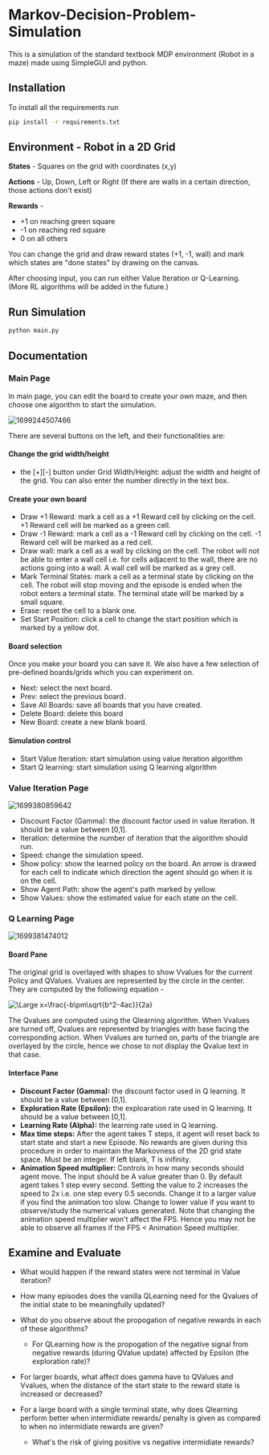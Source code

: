 # Markov-Decision-Problem-Simulation

This is a simulation of the standard textbook MDP environment (Robot in a maze) made using SimpleGUI and python.

## Installation

To install all the requirements run

```bash
pip install -r requirements.txt
```

## Environment - Robot in a 2D Grid

**States** - Squares on the grid with coordinates (x,y)

**Actions** - Up, Down, Left or Right (If there are walls in a certain direction, those actions don't exist)

**Rewards** -

* +1 on reaching green square
* -1 on reaching red square
* 0 on all others

You can change the grid and draw reward states (+1, -1, wall) and mark which states are "done states" by drawing on the canvas.

After choosing input, you can run either Value Iteration or Q-Learning. (More RL algorithms will be added in the future.)

## Run Simulation

```bash
python main.py
```

## Documentation

### Main Page

In main page, you can edit the board to create your own maze, and then choose one algorithm to start the simulation.

![1699244507466](image/README/1699244507466.png)

There are several buttons on the left, and their functionalities are:

#### Change the grid width/height

* the [+][-] button under Grid Width/Height: adjust the width and height of the grid. You can also enter the number directly in the text box.

#### Create your own board

* Draw +1 Reward: mark a cell as a +1 Reward cell by clicking on the cell. +1 Reward cell will be marked as a green cell.
* Draw -1 Reward: mark a cell as a -1 Reward cell by clicking on the cell. -1 Reward cell will be marked as a red cell.
* Draw wall: mark a cell as a wall by clicking on the cell. The robot will not be able to enter a wall cell i.e. for cells adjacent to the wall, there are no actions going into a wall. A wall cell will be marked as a grey cell.
* Mark Terminal States: mark a cell as a terminal state by clicking on the cell. The robot will stop moving and the episode is ended when the robot enters a terminal state. The terminal state will be marked by a small square.
* Erase: reset the cell to a blank one.
* Set Start Position: click a cell to change the start position which is marked by a yellow dot.

#### Board selection

Once you make your board you can save it. We also have a few selection of pre-defined boards/grids which you can experiment on.

* Next: select the next board.
* Prev: select the previous board.
* Save All Boards: save all boards that you have created.
* Delete Board: delete this board
* New Board: create a new blank board.

#### Simulation control

* Start Value Iteration: start simulation using value iteration algorithm
* Start Q learning: start simulation using Q learning algorithm

### Value Iteration Page

![1699380859642](image/README/1699380859642.png)

* Discount Factor (Gamma): the discount factor used in value iteration. It should be a value between [0,1].
* Iteration: determine the number of iteration that the algorithm should run.
* Speed: change the simulation speed.
* Show policy: show the learned policy on the board. An arrow is drawed for each cell to indicate which direction the agent should go when it is on the cell.
* Show Agent Path: show the agent's path marked by yellow.
* Show Values: show the estimated value for each state on the cell.

### Q Learning Page

![1699381474012](image/README/1699381474012.png)

#### Board Pane
The original grid is overlayed with shapes to show Vvalues for the current Policy and QValues. 
Vvalues are represented by the circle in the center. They are computed by the following equation - 

![\Large x=\frac{-b\pm\sqrt{b^2-4ac}}{2a}](https://latex.codecogs.com/svg.latex?\Large&space;V\(s\)=\sum_{a}\pi_\epsilon\(a\)Q\(s,a\))


The Qvalues are computed using the Qlearning algorithm. When Vvalues are turned off, Qvalues are represented by triangles with base facing the corresponding action. When Vvalues are turned on, parts of the triangle are overlayed by the circle, hence we chose to not display the Qvalue text in that case.

#### Interface Pane
* **Discount Factor (Gamma):** the discount factor used in Q learning. It should be a value between [0,1].
* **Exploration Rate (Epsilon):** the exploaration rate used in Q learning. It should be a value between [0,1].
* **Learning Rate (Alpha):** the learning rate used in Q learning.
* **Max time steps:** After the agent takes T steps, it agent will reset back to start state and start a new Episode. No rewards are given during this procedure in order to maintain the Markovness of the 2D grid state space. Must be an integer. If left blank, T is inifinity.
* **Animation Speed multiplier:** Controls in how many seconds should agent move. The input should be A value greater than 0. By default agent takes 1 step every second. Setting the value to 2 increases the speed to 2x i.e. one step every 0.5 seconds. Change it to a larger value if you find the animation too slow. Change to lower value if you want to observe/study the numerical values generated. Note that changing the animation speed multiplier won't affect the FPS. Hence you may not be able to observe all frames if the FPS < Animation Speed multiplier.



## Examine and Evaluate
- What would happen if the reward states were not terminal in Value iteration?
- How many episodes does the vanilla QLearning need for the Qvalues of the initial state to be meaningfully updated?
- What do you observe about the propogation of negative rewards in each of these algorithms? 

  - For QLearning how is the propogation of the negative signal from negative rewards (during QValue update) affected by Epsilon (the exploration rate)?

- For larger boards, what affect does gamma have to QValues and Vvalues, when the distance of the start state to the reward state is increased or decreased?

- For a large board with a single terminal state, why does Qlearning perform better when intermidiate rewards/ penalty is given as compared to when no intermidiate rewards are given? 

  - What's the risk of giving positive vs negative intermidiate rewards?